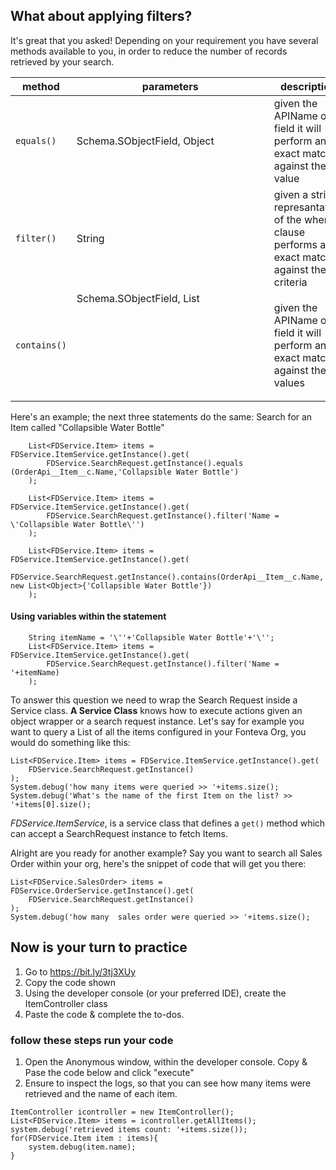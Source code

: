 ## What about applying filters?

It's great that you asked! Depending on your requirement you have several methods available to you, in order to reduce the number of records retrieved by your search.

method | parameters | description | example
--- | --- | --- | --- |
`equals()` | Schema.SObjectField, Object | given the APIName of a field it will perform an exact match against the value | `equals(OrderApi__Item__c.Name,'Collapsible Water Bottle')`
`filter()` | String | given a string represantation of the where clause performs an exact match against the criteria | `filter('Name = \'Collapsible Water Bottle\'')`
`contains()`| Schema.SObjectField, List<Object> | given the APIName of a field it will perform an exact match against the values | `contains(OrderApi__Item__c.Name, new List<Object>{'Laptop Backpack', 'leather Backpack'})`

Here's an example; the next three statements do the same: Search for an Item called "Collapsible Water Bottle"

```
    List<FDService.Item> items = FDService.ItemService.getInstance().get(
        FDService.SearchRequest.getInstance().equals (OrderApi__Item__c.Name,'Collapsible Water Bottle')
    );
```
    
```
    List<FDService.Item> items = FDService.ItemService.getInstance().get(
        FDService.SearchRequest.getInstance().filter('Name = \'Collapsible Water Bottle\'')
    );
```
    
```   
    List<FDService.Item> items = FDService.ItemService.getInstance().get(
        FDService.SearchRequest.getInstance().contains(OrderApi__Item__c.Name, new List<Object>{'Collapsible Water Bottle'})
    );
```

#### Using variables within the statement
    
```
    String itemName = '\''+'Collapsible Water Bottle'+'\'';
    List<FDService.Item> items = FDService.ItemService.getInstance().get(
        FDService.SearchRequest.getInstance().filter('Name = '+itemName)
    );   
```
    
To answer this question we need to wrap the Search Request inside a Service class. **A Service Class** knows how to execute actions given an object wrapper or a search request instance. Let's say for example you want to query a List of all the items configured in your Fonteva Org, you would do something like this:

```
List<FDService.Item> items = FDService.ItemService.getInstance().get(
    FDService.SearchRequest.getInstance()
);
System.debug('how many items were queried >> '+items.size();
System.debug('What's the name of the first Item on the list? >> '+items[0].size();
```

*FDService.ItemService*, is a service class that defines a `get()` method which can accept a SearchRequest instance to fetch Items. 


Alright are you ready for another example? Say you want to search all Sales Order within your org, here's the snippet of code that will get you there: 

```
List<FDService.SalesOrder> items = FDService.OrderService.getInstance().get(
    FDService.SearchRequest.getInstance()
);
System.debug('how many  sales order were queried >> '+items.size();
```
## Now is your turn to practice

1. Go to https://bit.ly/3tj3XUy
2. Copy the code shown
3. Using the developer console (or your preferred IDE), create the ItemController class
4. Paste the code & complete the to-dos.


### follow these steps run your code 
1. Open the Anonymous window, within the developer console. Copy & Pase the code below and click "execute"
2. Ensure to inspect the logs, so that you can see how many items were retrieved and the name of each item.
```
ItemController icontroller = new ItemController();
List<FDService.Item> items = icontroller.getAllItems();
system.debug('retrieved items count: '+items.size());
for(FDService.Item item : items){
    system.debug(item.name);
}
```

